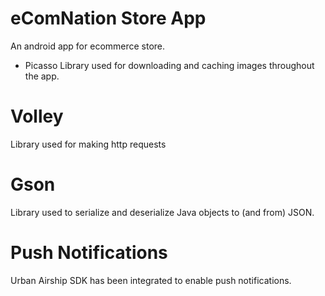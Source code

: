 # eComNation Store App
An android app for ecommerce store. 

* Picasso
Library used for downloading and caching images throughout the app.

# Volley
Library used for making http requests

# Gson
Library used to serialize and deserialize Java objects to (and from) JSON.

# Push Notifications
Urban Airship SDK has been integrated to enable push notifications.
